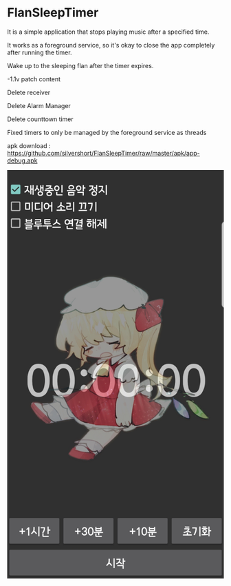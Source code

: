 # FlanSleepTimer

It is a simple application that stops playing music after a specified time.
 
It works as a foreground service, so it's okay to close the app completely after running the timer.
 
Wake up to the sleeping flan after the timer expires.
 
 
-1.1v patch content

Delete receiver

Delete Alarm Manager

Delete counttown timer

Fixed timers to only be managed by the foreground service as threads

 
apk download : https://github.com/silvershort/FlanSleepTimer/raw/master/apk/app-debug.apk


![이미지](./image/read_image.jpg)
